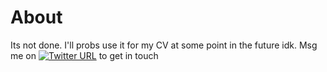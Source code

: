 # About

Its not done. I'll probs use it for my CV at some point in the future idk.
Msg me on [![Twitter URL](https://img.shields.io/twitter/url/https/twitter.com/shaunschwegler.svg?style=social&label=twttr%20%40@shaunschwegler)](https://twitter.com/shaunschwegler) to get in touch

